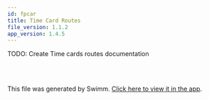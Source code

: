 ```yaml
---
id: fpcar
title: Time Card Routes
file_version: 1.1.2
app_version: 1.4.5
---
```


TODO: Create Time cards routes documentation

<br/>

<br/>

This file was generated by Swimm. [Click here to view it in the app](/repos/Z2l0aHViJTNBJTNBZm9vZHZhdWx0LWFwaSUzQSUzQWZvb2R2YXVsdC1pbw==/docs/fpcar).
